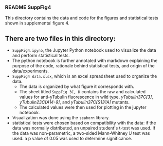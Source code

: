 ### README SuppFig4
This directory contains the data and code for the figures and statistical tests shown in supplemental figure 4.

## There are two files in this directory:
- `SuppFig4.ipynb`, the Jupyter Python notebook used to visualize the data and perform statistical tests.
- The python notebook is further annotated with markdown explaining the purpose of the code, rationale behind statistical tests, and origin of the data/experiments.
- `SuppFig4 data.xlsx`, which is an excel spreadsheet used to organize the data. 
	- The data is organized by what figure it corresponds with.
	- The sheet titled `SuppFig 3C, D` contains the raw and calculated values for anti-yTubulin fluorescence in wild type, _yTubulin37C[3]_, _yTubulin23C[A14-9]_, and _yTubulin37C[S131A]_ mutants. 
	- The calculated values were then used for plotting in the jupyter notebook.  
- Visualization was done using the `seaborn` library. 
- statistical tests were chosen based on compatibility with the data: if the data was normally distributed, an unpaired student's t-test was used. If the data was non-parametric, a two-sided Mann-Whitney U test was used. a p value of 0.05 was used to determine significance.

 

